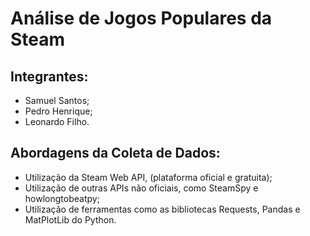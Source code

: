 # Análise de Jogos Populares da Steam

## Integrantes:
- Samuel Santos;
- Pedro Henrique;
- Leonardo Filho.

## Abordagens da Coleta de Dados:
- Utilização da Steam Web API, (plataforma oficial e gratuita);
- Utilização de outras APIs não oficiais, como SteamSpy e howlongtobeatpy;
- Utilização de ferramentas como as bibliotecas Requests, Pandas e MatPlotLib do Python.
